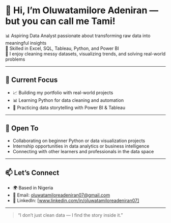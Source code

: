 # 👋 Hi, I’m Oluwatamilore Adeniran — but you can call me Tami!

📊 Aspiring Data Analyst passionate about transforming raw data into meaningful insights  
💼 Skilled in Excel, SQL, Tableau, Python, and Power BI  
🧠 I enjoy cleaning messy datasets, visualizing trends, and solving real-world problems  

---

## 🚀 Current Focus

- 📈 Building my portfolio with real-world projects  
- 📊 Learning Python for data cleaning and automation  
- 🧠 Practicing data storytelling with Power BI & Tableau

---

## 🤝 Open To

- Collaborating on beginner Python or data visualization projects  
- Internship opportunities in data analytics or business intelligence  
- Connecting with other learners and professionals in the data space

---

## 📫 Let’s Connect

- 🌍 Based in Nigeria  
- 📧 Email: oluwatamiloreadeniran07@gmail.com  
- 💼 LinkedIn: [www.linkedin.com/in/oluwatamiloreadeniran07] 

---

> “I don’t just clean data — I find the story inside it.”

